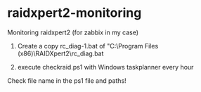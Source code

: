 # raidxpert2-monitoring
Monitoring raidxpert2 (for zabbix in my case)

1. Create a copy rc_diag-1.bat of "C:\Program Files (x86)\RAIDXpert2\rc_diag.bat

2. execute checkraid.ps1 with Windows taskplanner every hour

Check file name in the ps1 file and paths!
